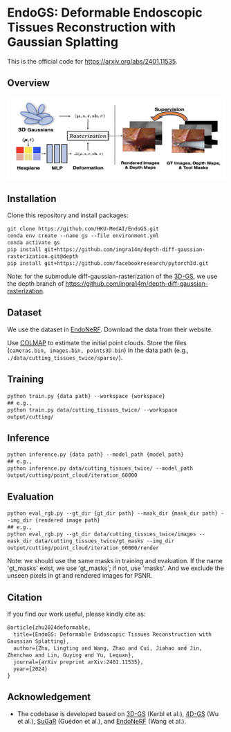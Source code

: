 # EndoGS: Deformable Endoscopic Tissues Reconstruction with Gaussian Splatting

This is the official code for https://arxiv.org/abs/2401.11535.

## Overview

<img src='./misc/overview.jpg' width=800>

## Installation

Clone this repository and install packages:
```
git clone https://github.com/HKU-MedAI/EndoGS.git
conda env create --name gs --file environment.yml
conda activate gs
pip install git+https://github.com/ingra14m/depth-diff-gaussian-rasterization.git@depth
pip install git+https://github.com/facebookresearch/pytorch3d.git
```
Note: for the submodule diff-gaussian-rasterization of the [3D-GS](https://github.com/graphdeco-inria/gaussian-splatting), we use the depth branch of https://github.com/ingra14m/depth-diff-gaussian-rasterization.

## Dataset

We use the dataset in [EndoNeRF](https://github.com/med-air/EndoNeRF). Download the data from their website.

Use [COLMAP](https://demuc.de/colmap/) to estimate the initial point clouds. Store the files (`cameras.bin, images.bin, points3D.bin`) in the data path (e.g., `./data/cutting_tissues_twice/sparse/`).

## Training
```
python train.py {data path} --workspace {workspace}
## e.g.,
python train.py data/cutting_tissues_twice/ --workspace output/cutting/
```

## Inference
```
python inference.py {data path} --model_path {model path}
## e.g.,
python inference.py data/cutting_tissues_twice/ --model_path output/cutting/point_cloud/iteration_60000
```

## Evaluation
```
python eval_rgb.py --gt_dir {gt_dir path} --mask_dir {mask_dir path} --img_dir {rendered image path}
## e.g.,
python eval_rgb.py --gt_dir data/cutting_tissues_twice/images --mask_dir data/cutting_tissues_twice/gt_masks --img_dir output/cutting/point_cloud/iteration_60000/render
```
Note: we should use the same masks in training and evaluation. If the name 'gt_masks' exist, we use 'gt_masks'; if not, use 'masks'. And we exclude the unseen pixels in gt and rendered images for PSNR.

## Citation

If you find our work useful, please kindly cite as:
```
@article{zhu2024deformable,
  title={EndoGS: Deformable Endoscopic Tissues Reconstruction with Gaussian Splatting},
  author={Zhu, Lingting and Wang, Zhao and Cui, Jiahao and Jin, Zhenchao and Lin, Guying and Yu, Lequan},
  journal={arXiv preprint arXiv:2401.11535},
  year={2024}
}
```

## Acknowledgement
* The codebase is developed based on [3D-GS](https://github.com/graphdeco-inria/gaussian-splatting) (Kerbl et al.), [4D-GS](https://github.com/hustvl/4DGaussians) (Wu et al.), [SuGaR](https://github.com/Anttwo/SuGaR) (Guédon et al.), and [EndoNeRF](https://github.com/med-air/EndoNeRF) (Wang et al.).

